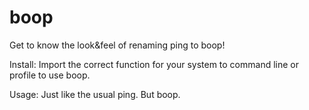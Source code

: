 # boop
Get to know the look&amp;feel of renaming ping to boop!

Install: 
Import the correct function for your system to command line or profile to use boop.

Usage:
Just like the usual ping. But boop.
